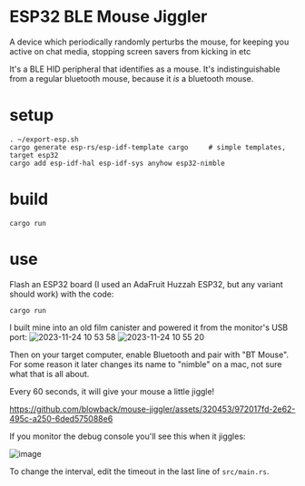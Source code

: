 # ESP32 BLE Mouse Jiggler

A device which periodically randomly perturbs the mouse, for keeping you active
on chat media, stopping screen savers from kicking in etc

It's a BLE HID peripheral that identifies as a mouse. It's indistinguishable from a
regular bluetooth mouse, because it *is* a bluetooth mouse.


# setup

```
. ~/export-esp.sh
cargo generate esp-rs/esp-idf-template cargo     # simple templates, target esp32
cargo add esp-idf-hal esp-idf-sys anyhow esp32-nimble
```

# build

```
cargo run
```

# use

Flash an ESP32 board (I used an AdaFruit Huzzah ESP32, but any variant should work) with the code:

```
cargo run
```

I built mine into an old film canister and powered it from the monitor's USB port:
![2023-11-24 10 53 58](https://github.com/blowback/mouse-jiggler/assets/320453/5bf399b1-1487-4202-a08a-d76b9eaaf630)
![2023-11-24 10 55 20](https://github.com/blowback/mouse-jiggler/assets/320453/51e1b4c2-0599-4ef3-989e-06fbc9ce7fad)



Then on your target computer, enable Bluetooth and pair with "BT Mouse". For some reason it later
changes its name to "nimble" on a mac, not sure what that is all about.

Every 60 seconds, it will give your mouse a little jiggle!


https://github.com/blowback/mouse-jiggler/assets/320453/972017fd-2e62-495c-a250-6ded575088e6


If you monitor the debug console you'll see this when it jiggles:

![image](https://github.com/blowback/mouse-jiggler/assets/320453/64db2bbb-dd6a-4522-99b1-7a05a393c95b)

To change the interval, edit the timeout in the last line of `src/main.rs`.

